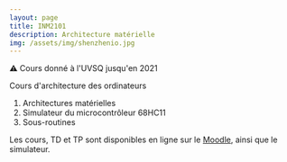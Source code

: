 ```yaml
---
layout: page
title: INM2101
description: Architecture matérielle 
img: /assets/img/shenzhenio.jpg
---
```


:warning: Cours donné à l'UVSQ jusqu'en 2021

Cours d'architecture des ordinateurs

1. Architectures matérielles
2. Simulateur du microcontrôleur 68HC11
3. Sous-routines

Les cours, TD et TP sont disponibles en ligne sur le [Moodle](https://moodle.uvsq.fr/moodle/course/view.php?id=314), ainsi que le simulateur.
